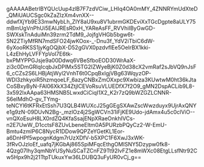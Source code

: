 gAAAAABetrIBYQUcUup4zlB7F7zdVCiw_LHIq4OA0mMY_4ZNNRYmUdXteD_QMiUAUCSgc0kZaZIzXm4vnXX--ddwfXjYb9E33mwNybLh_ZlY8aU9xu8V1ubrmGKDEviXxTGcDgpte8aULY75mBmUgVnPhUi5EAIJREsR0xH_YAReAsFF_RVVhiIByGwGD-SWXskTnAduiMn39zrm2TdM9_JojfgVHGb5bgw6t-5N2ZTiyMfRN7mdSFO24jwKOox-_-Dnu3f_YdV2iTbiC6dW-6yXooRKSS1jyKgOQjbX-D52gGVX0pzdvflEe5OeIrBX1kki-L4zEhHyLVFFYpVoI7E6tk-bxPMYPPGJsje9a00Ddwq6VBeSfboEOD30WrAaX-zi3c0DmGRlqIcqbJxDPlMx5STG2IZWyeBjK0Z0d38cX2vmRaf2sJbVQ9nJsF6_cCZs2S6LHBjAtjWyl2VnhT6t0CpqBxIgjVBg63WqyzOP-WDl3zhkyoiR5hzmqoeLF_6azyCNBxZmOXxpc9Xwbiza3KUwtwM0ht36kJtaCoSBxyByN-FAl06XkX34ZtjICEVoRsuVLUEDfX7f2O9_gMN2DspACLib9L8-3x592lxAApa63HMSNB5LwxdCiCiqI1X2_K2r7zQ9bWZGZLCNNR-S6elMdhO-gv_TYmg-teNCYl6tKFRxEtSsh7U3QLB4WUXcJ25gGEgSXAwZscWwzduyx9UjrAxQNYe1g9zN-09DUvN2Bg-_mzlOz4j2SgWCVn31iFjKE9Udo-jdAmx4u5c0clViO--vnQXoEsuH8LX0rdZQ4KfaSsajENpXRaeOnkhIVCs-n2E7UwW_D1cctsF8ZUvLbeneEltm0A5PURzbPQyCz2-W-EmU-Bmtu4zmlP6C8NycR1DDow9QPZeYGetKL1Eor-a6DnHPf5wpognKdgm7rUzXDfV-b5XPC1F6XwJ3xWK-3fRvOJzloEf_uafq7jKGbAj865SpiMFqcEthgOMISNY5Dzypw0fk8-4Qzg07Ihy3qmNbYUSyNuSCaTZCnFZ9Tt92IvFZ1e8mWXc08EtgLLsfNtr92Cw5Hpx9h2j21TtpTUkuxYw36LDUBQ3uFyUR0vCj_g==